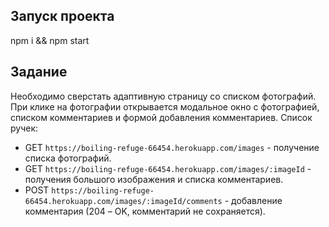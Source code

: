 ## Запуск проекта 
npm i && npm start

## Задание
Необходимо сверстать адаптивную страницу со списком фотографий.
При клике на фотографии открывается модальное окно с фотографией, списком комментариев и формой добавления комментариев.
Список ручек:
* GET `https://boiling-refuge-66454.herokuapp.com/images` - получение списка фотографий.
* GET `https://boiling-refuge-66454.herokuapp.com/images/:imageId` - получения большого изображения и списка комментариев.
* POST `https://boiling-refuge-66454.herokuapp.com/images/:imageId/comments` - добавление комментария (204 – OK, комментарий не сохраняется).
